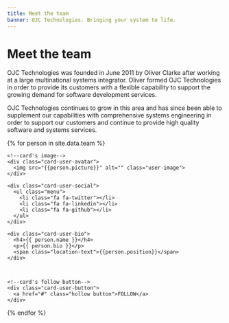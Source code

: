 ```yaml
---
title: Meet the team
banner: OJC Technologies. Bringing your system to life.
---
```


# Meet the team

OJC Technologies was founded in June 2011 by Oliver Clarke after working at a large multinational systems integrator. Oliver formed OJC Technologies in order to provide its customers with a flexible capability to support the growing demand for software development services.

OJC Technologies continues to grow in this area and has since been able to supplement our capabilities with comprehensive systems engineering in order to support our customers and continue to provide high quality software and systems services.

<div class="grid-x grid-margin-x">
{% for person in site.data.team %}
  <!-- User card example #1 -->
  <div class="cell large-auto card-user-container">

    <!--card's image-->
    <div class="card-user-avatar">
      <img src="{{person.picture}}" alt="" class="user-image">
    </div>

    <div class="card-user-social">
      <ul class="menu">
        <li class="fa fa-twitter"></li>
        <li class="fa fa-linkedin"></li>
        <li class="fa fa-github"></li>
      </ul>
    </div>

    <div class="card-user-bio">
      <h4>{{ person.name }}</h4>
      <p>{{ person.bio }}</p>
      <span class="location-text">{{person.position}}</span>
    </div>



    <!--card's follow button-->
    <div class="card-user-button">
      <a href="#" class="hollow button">FOLLOW</a>
    </div>
  </div>
{% endfor %}
</div>

